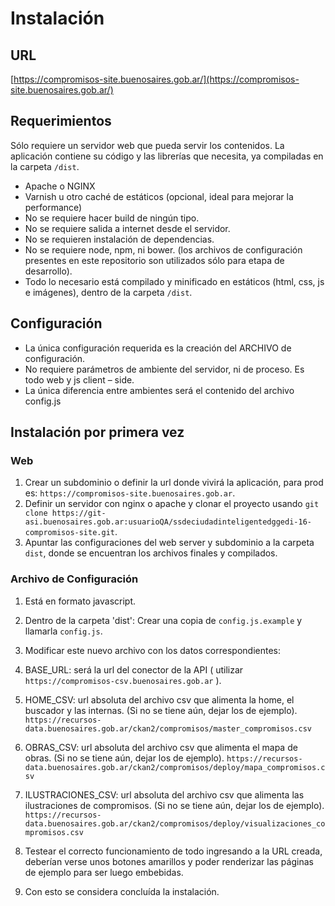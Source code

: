 # Instalación

## URL
[https://compromisos-site.buenosaires.gob.ar/](https://compromisos-site.buenosaires.gob.ar/)

## Requerimientos
Sólo requiere un servidor web que pueda servir los contenidos. La aplicación contiene su código y las librerías que necesita, ya compiladas en la carpeta `/dist`.

* Apache o NGINX
* Varnish u otro caché de estáticos (opcional, ideal para mejorar la performance)
* No se requiere hacer build de ningún tipo.
* No se requiere salida a internet desde el servidor.
* No se requieren instalación de dependencias.
* No se requiere node, npm, ni bower. (los archivos de configuración presentes en este repositorio son utilizados sólo para etapa de desarrollo).
* Todo lo necesario está compilado y minificado en estáticos (html, css, js e imágenes), dentro de la carpeta `/dist`.

## Configuración
* La única configuración requerida es la creación del ARCHIVO de configuración.
* No requiere parámetros de ambiente del servidor, ni de proceso. Es todo web y js client – side.
* La única diferencia entre ambientes será el contenido del archivo config.js

## Instalación por primera vez
### Web
1. Crear un subdominio o definir la url donde vivirá la aplicación, para prod es: `https://compromisos-site.buenosaires.gob.ar`.
2. Definir un servidor con nginx o apache y clonar el proyecto usando `git clone https://git-asi.buenosaires.gob.ar:usuarioQA/ssdeciudadinteligentedggedi-16-compromisos-site.git`.
3. Apuntar las configuraciones del web server y subdominio a la carpeta `dist`, donde se encuentran los archivos finales y compilados.

### Archivo de Configuración
1. Está en formato javascript.
2. Dentro de la carpeta 'dist': Crear una copia de `config.js.example` y llamarla `config.js`.
3. Modificar este nuevo archivo con los datos correspondientes:
  1. BASE_URL: será la url del conector de la API ( utilizar `https://compromisos-csv.buenosaires.gob.ar` ).
  2. HOME_CSV: url absoluta del archivo csv que alimenta la home, el buscador y las internas. (Si no se tiene aún, dejar los de ejemplo). `https://recursos-data.buenosaires.gob.ar/ckan2/compromisos/master_compromisos.csv`
  3. OBRAS_CSV: url absoluta del archivo csv que alimenta el mapa de obras. (Si no se tiene aún, dejar los de ejemplo). `https://recursos-data.buenosaires.gob.ar/ckan2/compromisos/deploy/mapa_compromisos.csv`
  4. ILUSTRACIONES_CSV: url absoluta del archivo csv que alimenta las ilustraciones de compromisos. (Si no se tiene aún, dejar los de ejemplo). `https://recursos-data.buenosaires.gob.ar/ckan2/compromisos/deploy/visualizaciones_compromisos.csv`

4. Testear el correcto funcionamiento de todo ingresando a la URL creada, deberían verse unos botones amarillos y poder renderizar las páginas de ejemplo para ser luego embebidas.

5. Con esto se considera concluída la instalación.


